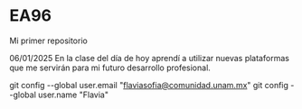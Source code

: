 # EA96
Mi primer repositorio

06/01/2025
En la clase del día de hoy aprendí a utilizar nuevas plataformas que me servirán para mi futuro desarrollo profesional.

git config --global user.email "flaviasofia@comunidad.unam.mx" 
git config --global user.name "Flavia"